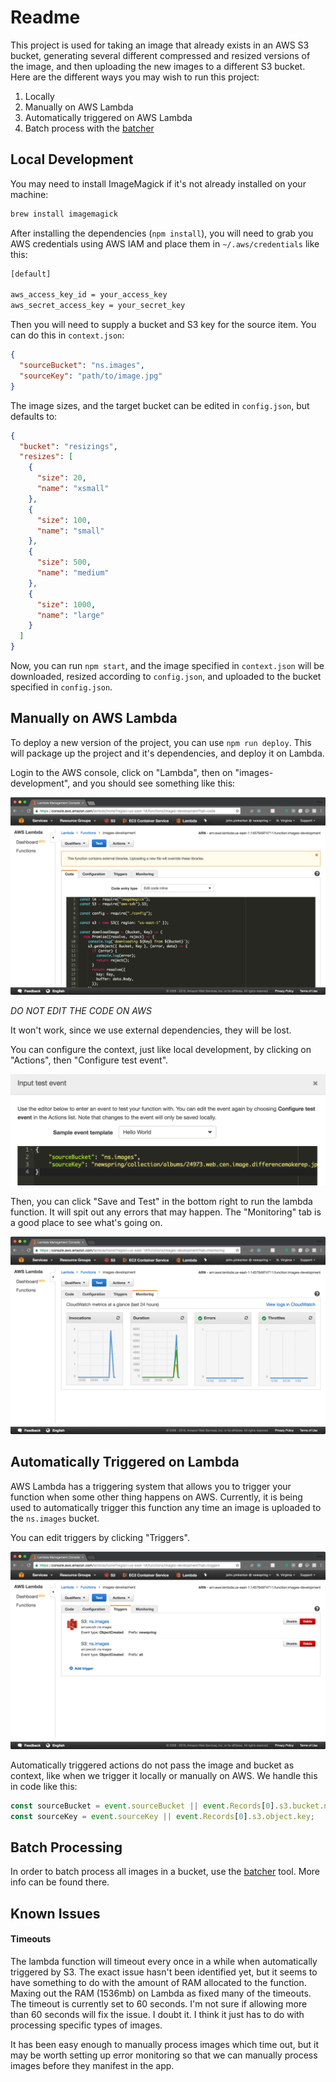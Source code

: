# Readme

This project is used for taking an image that already exists in an AWS S3 bucket, generating several different compressed and resized versions of the image, and then uploading the new images to a different S3 bucket. Here are the different ways you may wish to run this project:

1. Locally
2. Manually on AWS Lambda
3. Automatically triggered on AWS Lambda
4. Batch process with the [batcher](https://github.com/NewSpring/batcher)

## Local Development

You may need to install ImageMagick if it's not already installed on your machine:

```bash
brew install imagemagick
```

After installing the dependencies (`npm install`), you will need to grab you AWS credentials using AWS IAM and place them in `~/.aws/credentials` like this:

```bash
[default]

aws_access_key_id = your_access_key
aws_secret_access_key = your_secret_key
```

Then you will need to supply a bucket and S3 key for the source item. You can do this in `context.json`:

```json
{
  "sourceBucket": "ns.images",
  "sourceKey": "path/to/image.jpg"
}
```

The image sizes, and the target bucket can be edited in `config.json`, but defaults to:

```json
{
  "bucket": "resizings",
  "resizes": [
    {
      "size": 20,
      "name": "xsmall"
    },
    {
      "size": 100,
      "name": "small"
    },
    {
      "size": 500,
      "name": "medium"
    },
    {
      "size": 1000,
      "name": "large"
    }
  ]
}
```

Now, you can run `npm start`, and the image specified in `context.json` will be downloaded, resized according to `config.json`, and uploaded to the bucket specified in `config.json`.

## Manually on AWS Lambda

To deploy a new version of the project, you can use `npm run deploy`. This will package up the project and it's dependencies, and deploy it on Lambda.

Login to the AWS console, click on "Lambda", then on "images-development", and you should see something like this:

![](images/console.png)

*DO NOT EDIT THE CODE ON AWS*

It won't work, since we use external dependencies, they will be lost.

You can configure the context, just like local development, by clicking on "Actions", then "Configure test event".

![](images/test-event.png)

Then, you can click "Save and Test" in the bottom right to run the lambda function. It will spit out any errors that may happen. The "Monitoring" tab is a good place to see what's going on.

![](images/monitoring.png)

## Automatically Triggered on Lambda

AWS Lambda has a triggering system that allows you to trigger your function when some other thing happens on AWS. Currently, it is being used to automatically trigger this function any time an image is uploaded to the `ns.images` bucket.

You can edit triggers by clicking "Triggers".

![](images/triggers.png)

Automatically triggered actions do not pass the image and bucket as context, like when we trigger it locally or manually on AWS. We handle this in code like this:

```js
const sourceBucket = event.sourceBucket || event.Records[0].s3.bucket.name;
const sourceKey = event.sourceKey || event.Records[0].s3.object.key;
```

## Batch Processing

In order to batch process all images in a bucket, use the [batcher](https://github.com/NewSpring/batcher) tool. More info can be found there.

## Known Issues

#### Timeouts

The lambda function will timeout every once in a while when automatically triggered by S3. The exact issue hasn't been identified yet, but it seems to have something to do with the amount of RAM allocated to the function. Maxing out the RAM (1536mb) on Lambda as fixed many of the timeouts. The timeout is currently set to 60 seconds. I'm not sure if allowing more than 60 seconds will fix the issue. I doubt it. I think it just has to do with processing specific types of images.

It has been easy enough to manually process images which time out, but it may be worth setting up error monitoring so that we can manually process images before they manifest in the app.
